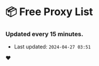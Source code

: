 # :package: Free Proxy List
### Updated every 15 minutes.

- Last updated: `2024-04-27 03:51`

:heart:
